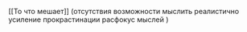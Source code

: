 [[То что мешает]] (отсутствия возможности мыслить реалистично усиление прокрастинации расфокус мыслей )
